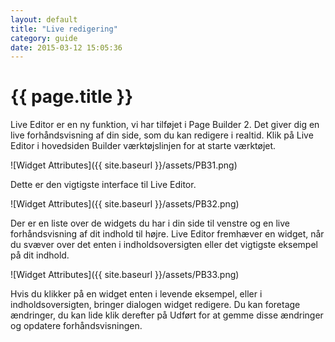 ```yaml
---
layout: default
title: "Live redigering"
category: guide
date: 2015-03-12 15:05:36
---
```

# {{ page.title }}

Live Editor er en ny funktion, vi har tilføjet i Page Builder 2. Det giver dig en live forhåndsvisning af din side, som du kan redigere i realtid. Klik på Live Editor i hovedsiden Builder værktøjslinjen for at starte værktøjet.

![Widget Attributes]({{ site.baseurl }}/assets/PB31.png)

Dette er den vigtigste interface til Live Editor.

![Widget Attributes]({{ site.baseurl }}/assets/PB32.png)

Der er en liste over de widgets du har i din side til venstre og en live forhåndsvisning af dit indhold til højre. Live Editor fremhæver en widget, når du svæver over det enten i indholdsoversigten eller det vigtigste eksempel på dit indhold.

![Widget Attributes]({{ site.baseurl }}/assets/PB33.png)

Hvis du klikker på en widget enten i levende eksempel, eller i indholdsoversigten, bringer dialogen widget redigere. Du kan foretage ændringer, du kan lide klik derefter på Udført for at gemme disse ændringer og opdatere forhåndsvisningen.
